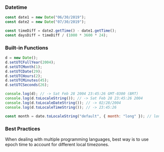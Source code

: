 ### Datetime

```javascript
const date1 = new Date("06/30/2019");
const date2 = new Date("07/30/2019");

const timeDiff = date2.getTime() - date1.getTime();
const daysDiff = timeDiff / (1000 * 3600 * 24);
```

### Built-in Functions

```js
d = new Date();
d.setUTCFullYear(2004);
d.setUTCMonth(1);
d.setUTCDate(29);
d.setUTCHours(2);
d.setUTCMinutes(45);
d.setUTCSeconds(26);

console.log(d); // -> Sat Feb 28 2004 23:45:26 GMT-0300 (BRT)
console.log(d.toLocaleString()); // -> Sat Feb 28 23:45:26 2004
console.log(d.toLocaleDateString()); // -> 02/28/2004
console.log(d.toLocaleTimeString()); // -> 23:45:26

const month = date.toLocaleString("default", { month: "long" }); // long, short, narrow; default is en-us
```

### Best Practices

When dealing with multiple programming languages, best way is to use epoch time to account for different local timezones.
